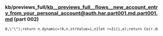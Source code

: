 ### kb/previews_full/kb__previews_full__flows__new_account_entry_from_your_personal_account@auth.har.part001.md.part001.md (part 002)

```md
0,\"\");return n.dynamic=!0,n.strValue=i,n}let r=Ii(i,e);return Co(r.duration,r.delay,r.easing)}function vt(o){
```

```
